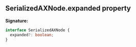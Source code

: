 ## SerializedAXNode.expanded property

**Signature:**

```typescript
interface SerializedAXNode {
  expanded?: boolean;
}
```
